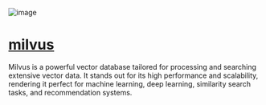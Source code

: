 ![image](https://github.com/user-attachments/assets/af0e1167-af29-4586-9cb4-573522062a5e)

# [milvus](https://milvus.io/docs/quickstart.md)
Milvus is a powerful vector database tailored for processing and searching extensive vector data. It stands out for its high performance and scalability, rendering it perfect for machine learning, deep learning, similarity search tasks, and recommendation systems.
